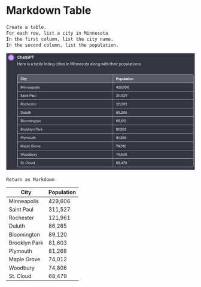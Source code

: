 # Markdown Table

```
Create a table.
For each row, list a city in Minnesota
In the first column, list the city name.
In the second column, list the population.
```

![](./../img/table.png)

```
Return as Markdown
```

| City           | Population |
|----------------|------------|
| Minneapolis    | 429,606    |
| Saint Paul     | 311,527    |
| Rochester      | 121,961    |
| Duluth         | 86,265     |
| Bloomington    | 89,120     |
| Brooklyn Park  | 81,603     |
| Plymouth       | 81,268     |
| Maple Grove    | 74,012     |
| Woodbury       | 74,806     |
| St. Cloud      | 68,479     |
